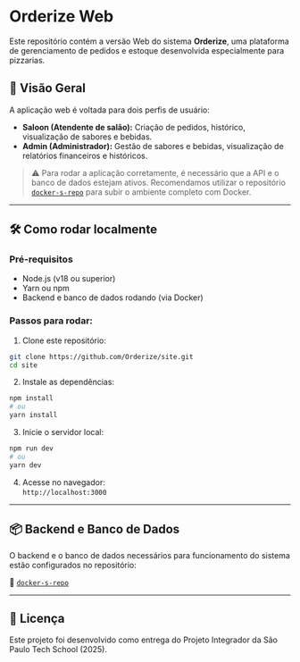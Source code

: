 # Orderize Web

Este repositório contém a versão Web do sistema **Orderize**, uma plataforma de gerenciamento de pedidos e estoque desenvolvida especialmente para pizzarias.

## 🚀 Visão Geral

A aplicação web é voltada para dois perfis de usuário:

- **Saloon (Atendente de salão):** Criação de pedidos, histórico, visualização de sabores e bebidas.
- **Admin (Administrador):** Gestão de sabores e bebidas, visualização de relatórios financeiros e históricos.

> ⚠️ Para rodar a aplicação corretamente, é necessário que a API e o banco de dados estejam ativos. Recomendamos utilizar o repositório [`docker-s-repo`](https://github.com/Orderize/docker-s-repo) para subir o ambiente completo com Docker.

---

## 🛠️ Como rodar localmente

### Pré-requisitos

- Node.js (v18 ou superior)
- Yarn ou npm
- Backend e banco de dados rodando (via Docker)

### Passos para rodar:

1. Clone este repositório:

```bash
git clone https://github.com/Orderize/site.git
cd site
```

2. Instale as dependências:

```bash
npm install
# ou
yarn install
```

3. Inicie o servidor local:

```bash
npm run dev
# ou
yarn dev
```

4. Acesse no navegador:  
`http://localhost:3000`

---

## 📦 Backend e Banco de Dados

O backend e o banco de dados necessários para funcionamento do sistema estão configurados no repositório:

🔗 [`docker-s-repo`](https://github.com/Orderize/docker-s-repo)

---

## 📄 Licença

Este projeto foi desenvolvido como entrega do Projeto Integrador da São Paulo Tech School (2025).
